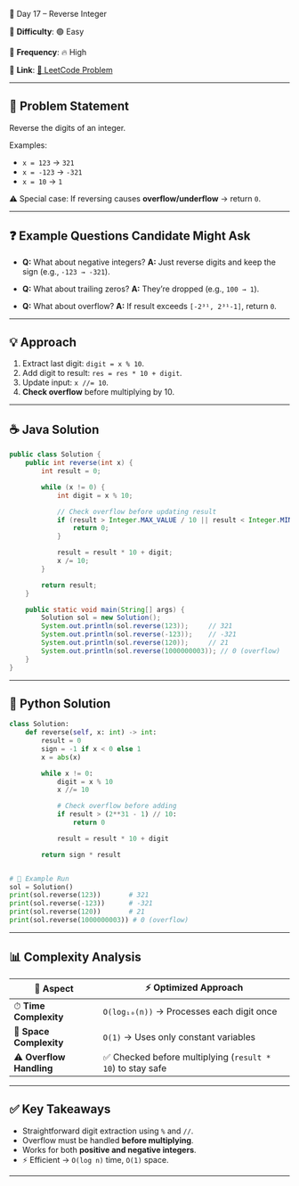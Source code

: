 🌟 Day 17 – Reverse Integer

📌 **Difficulty**: 🟢 Easy

📌 **Frequency**: 🔥 High

📌 **Link**: [🔗 LeetCode Problem](https://leetcode.com/problems/reverse-integer/)

---

## 📝 Problem Statement

Reverse the digits of an integer.

Examples:

* `x = 123` → `321`
* `x = -123` → `-321`
* `x = 10` → `1`

⚠️ Special case: If reversing causes **overflow/underflow** → return `0`.

---

## ❓ Example Questions Candidate Might Ask

* **Q:** What about negative integers?
  **A:** Just reverse digits and keep the sign (e.g., `-123 → -321`).

* **Q:** What about trailing zeros?
  **A:** They’re dropped (e.g., `100 → 1`).

* **Q:** What about overflow?
  **A:** If result exceeds `[-2³¹, 2³¹-1]`, return `0`.

---

## 💡 Approach

1. Extract last digit: `digit = x % 10`.
2. Add digit to result: `res = res * 10 + digit`.
3. Update input: `x //= 10`.
4. **Check overflow** before multiplying by 10.

---

## ☕ Java Solution

```java
public class Solution {
    public int reverse(int x) {
        int result = 0;

        while (x != 0) {
            int digit = x % 10;

            // Check overflow before updating result
            if (result > Integer.MAX_VALUE / 10 || result < Integer.MIN_VALUE / 10) {
                return 0;
            }

            result = result * 10 + digit;
            x /= 10;
        }

        return result;
    }

    public static void main(String[] args) {
        Solution sol = new Solution();
        System.out.println(sol.reverse(123));     // 321
        System.out.println(sol.reverse(-123));    // -321
        System.out.println(sol.reverse(120));     // 21
        System.out.println(sol.reverse(1000000003)); // 0 (overflow)
    }
}
```

---

## 🐍 Python Solution

```python
class Solution:
    def reverse(self, x: int) -> int:
        result = 0
        sign = -1 if x < 0 else 1
        x = abs(x)

        while x != 0:
            digit = x % 10
            x //= 10

            # Check overflow before adding
            if result > (2**31 - 1) // 10:
                return 0

            result = result * 10 + digit

        return sign * result


# 🚀 Example Run
sol = Solution()
print(sol.reverse(123))       # 321
print(sol.reverse(-123))      # -321
print(sol.reverse(120))       # 21
print(sol.reverse(1000000003)) # 0 (overflow)
```

---

## 📊 Complexity Analysis

| 🔎 Aspect                | ⚡ Optimized Approach                                      |
| ------------------------ | --------------------------------------------------------- |
| ⏱ **Time Complexity**    | `O(log₁₀(n))` → Processes each digit once                 |
| 💾 **Space Complexity**  | `O(1)` → Uses only constant variables                     |
| ⚠️ **Overflow Handling** | ✅ Checked before multiplying (`result * 10`) to stay safe |

---

## ✅ Key Takeaways

* Straightforward digit extraction using `%` and `//`.
* Overflow must be handled **before multiplying**.
* Works for both **positive and negative integers**.
* ⚡ Efficient → `O(log n)` time, `O(1)` space.

---

